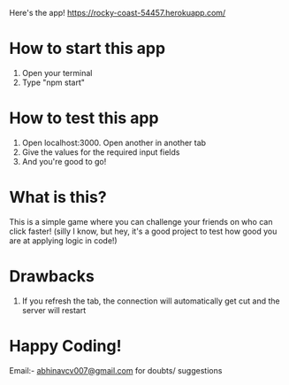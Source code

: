 Here's the app! https://rocky-coast-54457.herokuapp.com/
# How to start this app

1. Open your terminal
2. Type "npm start"


# How to test this app

1. Open localhost:3000. Open another in another tab
2. Give the values for the required input fields
2. And you're good to go!

# What is this?

This is a simple game where you can challenge your friends on who can click faster! (silly I know, but hey, it's a good project to test how good you are at applying logic in code!)

# Drawbacks

1. If you refresh the tab, the connection will automatically get cut and the server will restart

# Happy Coding!

Email:- abhinavcv007@gmail.com for doubts/ suggestions

